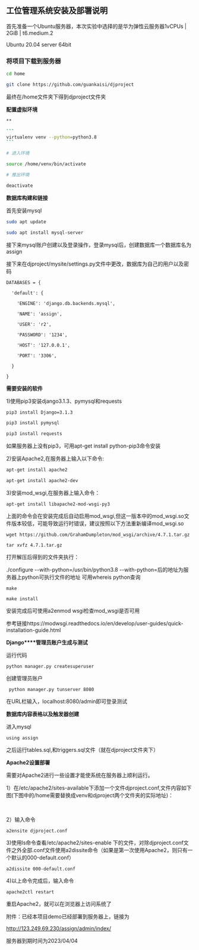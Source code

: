 ##  工位管理系统安装及部署说明

首先准备一个Ubuntu服务器，本次实验中选择的是华为弹性云服务器1vCPUs | 2GiB | t6.medium.2

Ubuntu 20.04 server 64bit

 

### **将项目下载到服务器**

```bash
cd home

git clone https://github.com/guankaisi/djproject
```

最终在/home文件夹下得到djproject文件夹

 

**配置虚拟环境**

~~~bash
**

```
virtualenv venv --python=python3.8
```

# 进入环境

source /home/venv/bin/activate

# 推出环境 

deactivate
~~~

 

 **数据库构建和链接**

首先安装mysql

```bash
sudo apt update

sudo apt install mysql-server
```

接下来mysql账户创建以及登录操作，登录mysql后，创建数据库一个数据库名为assign

接下来在djproject/mysite/settings.py文件中更改，数据库为自己的用户以及密码

```PytPyt
DATABASES = {

  'default': {

​    'ENGINE': 'django.db.backends.mysql',

​    'NAME': 'assign',

​    'USER': 'r2',

​    'PASSWORD': '1234',

​    'HOST': '127.0.0.1',

​    'PORT': '3306',

  }

}
```

 

**需要安装的软件**

1)使用pip3安装django3.1.3、pymysql和requests

```bash
pip3 install Django=3.1.3

pip3 install pymysql

pip3 install requests
```

如果服务器上没有pip3，可用apt-get install python-pip3命令安装

2)安装Apache2,在服务器上输入以下命令:

```bash
apt-get install apache2

apt-get install apache2-dev
```

3)安装mod_wsgi,在服务器上输入命令：

```
apt-get install libapache2-mod-wsgi-py3
```

上面的命令会在安装完成后自动启用mod_wsgi,但这一版本中的mod_wsgi.so文件版本较低，可能导致运行时错误，建议按照以下方法重新编译mod_wsgi.so

```
wget https://github.com/GrahamDumpleton/mod_wsgi/archive/4.7.1.tar.gz

tar xvfz 4.7.1.tar.gz
```

打开解压后得到的文件夹执行：

./configure --with-python=/usr/bin/python3.8 --with-python=后的地址为服务器上python可执行文件的地址 可用whereis python查询

```
make

make install
```

安装完成后可使用a2enmod wsgi检查mod_wsgi是否可用

参考链接https://modwsgi.readthedocs.io/en/develop/user-guides/quick-installation-guide.html



**Django****管理员账户生成与测试**

运行代码

```
python manager.py createsuperuser
```

创建管理员账户

```
 python manager.py tunserver 8080
```

在URL栏输入，localhost:8080/admin即可登录测试

 

**数据库内容表格以及触发器创建**

进入mysql

```
using assign
```

之后运行tables.sql,和triggers.sql文件（就在djproject文件夹下）

**Apache2设置部署**

需要对Apache2进行一些设置才能使系统在服务器上顺利运行。

1）在/etc/apache2/sites-available下添加一个文件djproject.conf,文件内容如下图(下图中的/home需要替换成venv和djproject两个文件夹的实际地址)：

​                               

2）输入命令

```
a2ensite djproject.conf
```

3)使用ls命令查看/etc/apache2/sites-enable 下的文件，对除djproject.conf文件之外全部.conf文件使用a2dissite命令（如果是第一次使用Apache2，则只有一个默认的000-default.conf）

```
a2dissite 000-default.conf
```

4)以上命令完成后，输入命令

```
apache2ctl restart
```

重启Apache2，就可以在浏览器上访问系统了

 

附件：已经本项目demo已经部署到服务器上，链接为

http://123.249.69.230/assign/admin/index/

服务器到期时间为2023/04/04